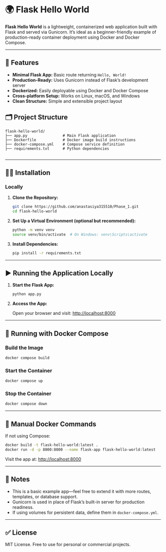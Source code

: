 # 🌍 Flask Hello World

**Flask Hello World** is a lightweight, containerized web application built with Flask and served via Gunicorn. It’s ideal as a beginner-friendly example of production-ready container deployment using Docker and Docker Compose.



---

## 🚀 Features

- **Minimal Flask App:** Basic route returning `Hello, World!`
- **Production-Ready:** Uses Gunicorn instead of Flask’s development server
- **Dockerized:** Easily deployable using Docker and Docker Compose
- **Cross-platform Setup:** Works on Linux, macOS, and Windows
- **Clean Structure:** Simple and extensible project layout



## 🗂 Project Structure

```
flask-hello-world/
├── app.py                # Main Flask application
├── Dockerfile            # Docker image build instructions
├── docker-compose.yml    # Compose service definition
├── requirements.txt      # Python dependencies


````

---

## 🧑‍💻 Installation

### Locally

1. **Clone the Repository:**

   ```bash
   git clone https://github.com/anastasiya315510/Phase_1.git
   cd flask-hello-world
    ```


2. **Set Up a Virtual Environment (optional but recommended):**

   ```bash
   python -m venv venv
   source venv/bin/activate  # On Windows: venv\Scripts\activate
   ```

3. **Install Dependencies:**

   ```bash
   pip install -r requirements.txt
   ```

---

## ▶️ Running the Application Locally

1. **Start the Flask App:**

   ```bash
   python app.py
   ```

2. **Access the App:**

   Open your browser and visit: [ http://localhost:8000](http://127.0.0.1:8000)

---

## 🐳 Running with Docker Compose

### Build the Image

```bash
docker compose build
```

### Start the Container

```bash
docker compose up
```

### Stop the Container

```bash
docker compose down
```

---

## 🐙 Manual Docker Commands

If not using Compose:

```bash
docker build -t flask-hello-world:latest .
docker run -d -p 8000:8000 --name flask-app flask-hello-world:latest
```

Visit the app at: [http://localhost:8000](http://localhost:8000)

---

## 📌 Notes

* This is a basic example app—feel free to extend it with more routes, templates, or database support.
* Gunicorn is used in place of Flask’s built-in server for production readiness.
* If using volumes for persistent data, define them in `docker-compose.yml`.

---

## ✅ License

MIT License. Free to use for personal or commercial projects.

